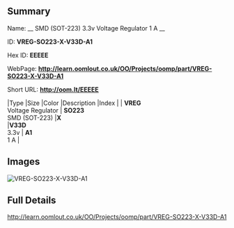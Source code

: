 

## Summary
 
Name: __ SMD (SOT-223) 3.3v Voltage Regulator 1 A __

ID: __VREG-SO223-X-V33D-A1__

Hex ID: __EEEEE__

WebPage: __http://learn.oomlout.co.uk/OO/Projects/oomp/part/VREG-SO223-X-V33D-A1__

Short URL: __http://oom.lt/EEEEE__


|Type   |Size   |Color   |Description   |Index   |
| __VREG__ <br>Voltage Regulator  | __SO223__<br>SMD (SOT-223)   |__X__<br>    |__V33D__<br>3.3v    | __A1__<br> 1 A |


## Images
![VREG-SO223-X-V33D-A1](http://oomlout.com/oomp-gen/parts/VREG-SO223-X-V33D-A1/VREG-SO223-X-V33D-A1_420.jpg)

## Full Details

 http://learn.oomlout.co.uk/OO/Projects/oomp/part/VREG-SO223-X-V33D-A1

